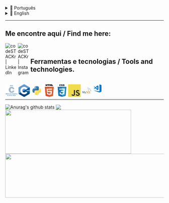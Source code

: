 <details>
  <summary>🌊 Português</summary>

### Ei, tudo bem? Meu nome é Matheus Marcolino e seja bem-vindo ao meu github! ✌️ 

## Eu sou um aluno de Ciência da Computação e desenvolvedor de softwares!

- 🎓 Eu estou atualmente cursando o segundo período do curso de Ciência da Computação na PUC-MG.
- 📑 Meus projetos atuais são uma cálculadora cientifica desenvolvida com python e uma atualização para o meu RPG de turnos, que trará uma interface gráfica para o jogo.
- 💹 Objetivos do ano: Contribuir em projetos de código aberto.
- 🎼 Mais um pouco sobre mim: Eu toco guitarra e baixo no meu tempo livre!
</details>

<details>
  <summary>🗽 English</summary>

### Hey, how you're doing? I'm Matheus Marcolino and welcome to my github! ✌️ 

## I´m a computer science student and software developer!

- 🎓 I'm currently on the second period of my Computer Science degree at PUC-Minas.
- 📑 My current projects are a scientific calculator and a update to my RPG game, wich will include a graphic interface to the game.
- 💹 2021 goals: Contribute on open source projects.
- 🎼 More about me: I love to play guitar and bass!
</details>

---
 ## Me encontre aqui / Find me here:
<div>

  [<img align="left" alt="codeSTACKr | LinkedIn" width="40px" src="https://cdn.jsdelivr.net/npm/simple-icons@v3/icons/linkedin.svg" />][linkedin]
  [<img align="left" alt="codeSTACKr | Instagram" width="40px" src="https://cdn.jsdelivr.net/npm/simple-icons@v3/icons/instagram.svg" />][instagram]

  [linkedin]: https://www.linkedin.com/in/matheus-marcolino-a17741208/
  [instagram]: https://www.instagram.com/mmarcolino_/?hl=en

</div>
<br />

## Ferramentas e tecnologias / Tools and technologies.
<div style="display: inline_block"><br>
  <img align="left" alt="C" width="40px" src="https://raw.githubusercontent.com/github/explore/80688e429a7d4ef2fca1e82350fe8e3517d3494d/topics/c/c.png" />
  <img align="left" alt="C++" width="40px" src="https://raw.githubusercontent.com/github/explore/80688e429a7d4ef2fca1e82350fe8e3517d3494d/topics/cpp/cpp.png" />
  <img align="left" alt="Python" width="40px" src="https://raw.githubusercontent.com/github/explore/80688e429a7d4ef2fca1e82350fe8e3517d3494d/topics/python/python.png" />
  <img align="left" alt="HTML5" width="40px" src="https://raw.githubusercontent.com/github/explore/80688e429a7d4ef2fca1e82350fe8e3517d3494d/topics/html/html.png" />
  <img align="left" alt="css3" width="40px" src="https://raw.githubusercontent.com/github/explore/80688e429a7d4ef2fca1e82350fe8e3517d3494d/topics/css/css.png" />
  <img align="left" alt="javascript" width="40px"   src="https://raw.githubusercontent.com/github/explore/80688e429a7d4ef2fca1e82350fe8e3517d3494d/topics/javascript/javascript.png" />
  <img align="left" alt="MySQL" width="40px" src="https://raw.githubusercontent.com/github/explore/80688e429a7d4ef2fca1e82350fe8e3517d3494d/topics/mysql/mysql.png"/>
  <img align="left" alt="Visual Studio Code" width="26px" src="https://raw.githubusercontent.com/github/explore/80688e429a7d4ef2fca1e82350fe8e3517d3494d/topics/visual-studio-code/visual-studio-code.png" />
</div>
<br />
<br />

---
<div>
  <img height="180em" align="center" src="https://github-readme-stats.vercel.app/api?username=matheusede&show_icons=true&include_all_commits=true&theme=material-palenight" alt="Anurag's github   stats" />
  <img height="180em" align="center" src="https://github-readme-stats.vercel.app/api/top-langs/?username=matheusede&layout=compact&theme=material-palenight" />
  <br />
  <img height="140em" width="400em" align="center" src="https://github-readme-stats.vercel.app/api/pin/?username=matheusede&repo=rpgCPP&theme=material-palenight" />
  <img height="140em" width="600em" align="center" src="https://github-readme-stats.vercel.app/api/pin/?username=ICEI-PUC-Minas-PPLCC-TI&repo=devLearn&theme=material-palenight" />
</div>
